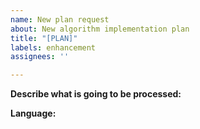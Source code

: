 ```yaml
---
name: New plan request
about: New algorithm implementation plan
title: "[PLAN]"
labels: enhancement
assignees: ''

---
```


**Describe what is going to be processed:**

<!-- For example, what data structure is used, and what are the advantages.-->

**Language:**

<!--What language is used?-->

